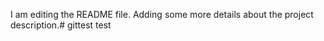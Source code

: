 I am editing the README file. Adding some more details about the project description.# gittest
test

